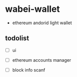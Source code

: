 # wabei-wallet

* ethereum andorid light wallet 

## todolist

-[ ] ui
-[ ] ethereum accounts manager
-[ ] block info scanf    


